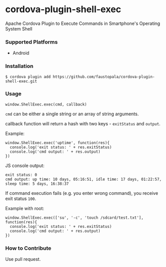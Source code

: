 # cordova-plugin-shell-exec

Apache Cordova Plugin to Execute Commands in Smartphone's Operating System Shell

### Supported Platforms

* Android

### Installation

`$ cordova plugin add https://github.com/faustopala/cordova-plugin-shell-exec.git`

### Usage

```
window.ShellExec.exec(cmd, callback)
```

`cmd` can be either a single string or an array of string arguments.

callback function will return a hash with two keys - `exitStatus` and `output`.

Example:

```
window.ShellExec.exec('uptime', function(res){
  console.log('exit status: ' + res.exitStatus)
  console.log('cmd output: ' + res.output)
})
```

JS console output:
```
exit status: 0
cmd output: up time: 10 days, 05:16:51, idle time: 17 days, 01:22:57, sleep time: 5 days, 16:38:37
```

If command execution fails (e.g. you enter wrong command), you receive exit status `100`.

Example with root:

```
window.ShellExec.exec(['su', '-c', 'touch /sdcard/test.txt'], function(res){
  console.log('exit status: ' + res.exitStatus)
  console.log('cmd output: ' + res.output)
})
```

### How to Contribute

Use pull request.
